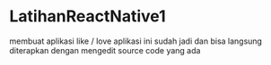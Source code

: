 # LatihanReactNative1
membuat aplikasi like / love
aplikasi ini sudah jadi dan bisa langsung diterapkan dengan mengedit source code yang ada
